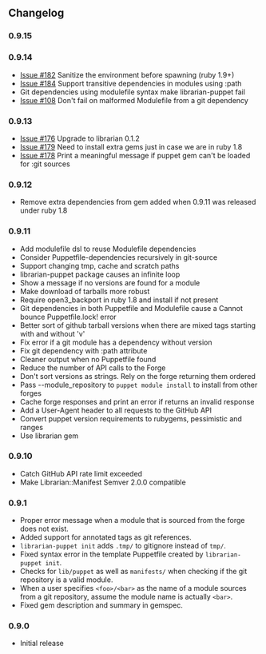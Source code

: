 ## Changelog

### 0.9.15


### 0.9.14

 * [Issue #182](https://github.com/rodjek/librarian-puppet/issues/182) Sanitize the environment before spawning (ruby 1.9+)
 * [Issue #184](https://github.com/rodjek/librarian-puppet/issues/184) Support transitive dependencies in modules using :path
 * Git dependencies using modulefile syntax make librarian-puppet fail
 * [Issue #108](https://github.com/rodjek/librarian-puppet/issues/108) Don't fail on malformed Modulefile from a git dependency

### 0.9.13

 * [Issue #176](https://github.com/rodjek/librarian-puppet/issues/176) Upgrade to librarian 0.1.2
 * [Issue #179](https://github.com/rodjek/librarian-puppet/issues/179) Need to install extra gems just in case we are in ruby 1.8
 * [Issue #178](https://github.com/rodjek/librarian-puppet/issues/178) Print a meaningful message if puppet gem can't be loaded for :git sources

### 0.9.12

 * Remove extra dependencies from gem added when 0.9.11 was released under ruby 1.8

### 0.9.11

 * Add modulefile dsl to reuse Modulefile dependencies
 * Consider Puppetfile-dependencies recursively in git-source
 * Support changing tmp, cache and scratch paths
 * librarian-puppet package causes an infinite loop
 * Show a message if no versions are found for a module
 * Make download of tarballs more robust
 * Require open3_backport in ruby 1.8 and install if not present
 * Git dependencies in both Puppetfile and Modulefile cause a Cannot bounce Puppetfile.lock! error
 * Better sort of github tarball versions when there are mixed tags starting with and without 'v'
 * Fix error if a git module has a dependency without version
 * Fix git dependency with :path attribute
 * Cleaner output when no Puppetfile found
 * Reduce the number of API calls to the Forge
 * Don't sort versions as strings. Rely on the forge returning them ordered
 * Pass --module_repository to `puppet module install` to install from other forges
 * Cache forge responses and print an error if returns an invalid response
 * Add a User-Agent header to all requests to the GitHub API
 * Convert puppet version requirements to rubygems, pessimistic and ranges
 * Use librarian gem

### 0.9.10

 * Catch GitHub API rate limit exceeded
 * Make Librarian::Manifest Semver 2.0.0 compatible

### 0.9.1
 * Proper error message when a module that is sourced from the forge does not
   exist.
 * Added support for annotated tags as git references.
 * `librarian-puppet init` adds `.tmp/` to gitignore instead of `tmp/`.
 * Fixed syntax error in the template Puppetfile created by `librarian-puppet
   init`.
 * Checks for `lib/puppet` as well as `manifests/` when checking if the git
   repository is a valid module.
 * When a user specifies `<foo>/<bar>` as the name of a module sources from a
   git repository, assume the module name is actually `<bar>`.
 * Fixed gem description and summary in gemspec.

### 0.9.0
 * Initial release
